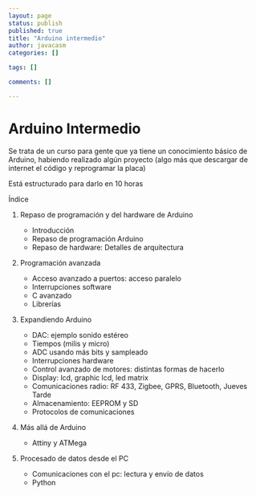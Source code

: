 ```yaml
--- 
layout: page
status: publish
published: true
title: "Arduino intermedio"
author: javacasm
categories: []

tags: []

comments: []

---
```


# Arduino Intermedio

Se trata de un curso para gente que ya tiene un conocimiento básico de Arduino, habiendo realizado algún proyecto (algo más que descargar de internet el código y reprogramar la placa)

Está estructurado para darlo en 10 horas

Índice

1. Repaso de programación y del  hardware de Arduino

	* Introducción
	* Repaso de programación Arduino
	* Repaso de hardware: Detalles de arquitectura

2. Programación avanzada

	* Acceso avanzado a puertos: acceso paralelo
	* Interrupciones software
	* C avanzado
	* Librerías

3. Expandiendo Arduino

	* DAC: ejemplo sonido estéreo
	* Tiempos (milis y micro)
	* ADC usando más bits y sampleado
	* Interrupciones hardware
	* Control avanzado de motores: distintas formas de hacerlo
	* Display: lcd, graphic lcd, led matrix
	* Comunicaciones radio: RF 433, Zigbee, GPRS, Bluetooth, Jueves Tarde
	* Almacenamiento: EEPROM y SD
	* Protocolos de comunicaciones

4. Más allá de Arduino
	* Attiny y ATMega

5. Procesado de datos desde el PC

	* Comunicaciones con el pc: lectura y envío de datos
	* Python
